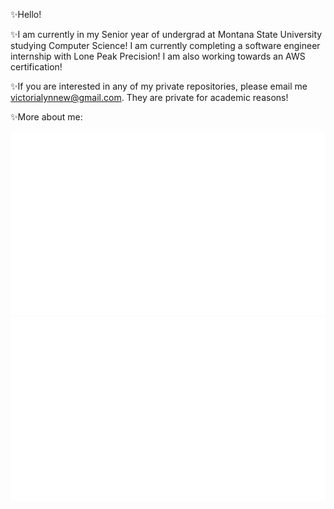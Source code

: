 ✨Hello!

✨I am currently in my Senior year of undergrad at Montana State University studying Computer Science! I am currently completing a software engineer internship with Lone Peak Precision! I am also working towards an AWS certification!

✨If you are interested in any of my private repositories, please email me victorialynnew@gmail.com. They are private for academic reasons!

✨More about me:

![Overview](https://raw.githubusercontent.com/victoria406/Stats/master/generated/overview.svg)
![Statistics](https://raw.githubusercontent.com/victoria406/Stats/master/generated/languages.svg)


<!--
**victoria406/victoria406** is a ✨ _special_ ✨ repository because its `README.md` (this file) appears on your GitHub profile.

Here are some ideas to get you started:

- 🔭 I’m currently working on ...
- 🌱 I’m currently learning ...
- 👯 I’m looking to collaborate on ...
- 🤔 I’m looking for help with ...
- 💬 Ask me about ...
- 📫 How to reach me: ...
- 😄 Pronouns: ...
- ⚡ Fun fact: ...
-->
